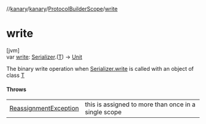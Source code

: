 //[kanary](../../../index.md)/[kanary](../index.md)/[ProtocolBuilderScope](index.md)/[write](write.md)

# write

[jvm]\
var [write](write.md): [Serializer](../-serializer/index.md).([T](index.md)) -&gt; [Unit](https://kotlinlang.org/api/latest/jvm/stdlib/kotlin/-unit/index.html)

The binary write operation when [Serializer.write](../-serializer/write.md) is called with an object of class [T](index.md)

#### Throws

| | |
|---|---|
| [ReassignmentException](../-reassignment-exception/index.md) | this is assigned to more than once in a single scope |
